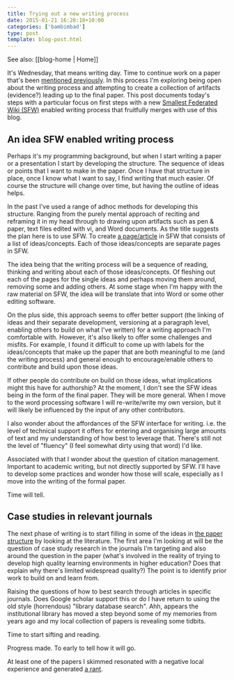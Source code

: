 ```yaml
---
title: Trying out a new writing process
date: 2015-01-21 16:28:18+10:00
categories: ['bambimbad']
type: post
template: blog-post.html
---
```


See also: [[blog-home | Home]]

It's Wednesday, that means writing day. Time to continue work on a paper that's been [mentioned previously](/blog2/2015/01/16/learning-about-case-study-methodology-to-research-higher-education/). In this process I'm exploring being open about the writing process and attempting to create a collection of artifacts (evidence?) leading up to the final paper. This post documents today's steps with a particular focus on first steps with a new [Smallest Federated Wiki (SFW)](http://wardcunningham.github.io/) enabled writing process that fruitfully merges with use of this blog.

## An idea SFW enabled writing process

Perhaps it's my programming background, but when I start writing a paper or a presentation I start by developing the structure. The sequence of ideas or points that I want to make in the paper. Once I have that structure in place, once I know what I want to say, I find writing that much easier. Of course the structure will change over time, but having the outline of ideas helps.

In the past I've used a range of adhoc methods for developing this structure. Ranging from the purely mental approach of reciting and reframing it in my head through to drawing upon artifacts such as pen & paper, text files edited with vi, and Word documents. As the title suggests the plan here is to use SFW. To create [a page/article](http://fedwiki.djon.es/view/welcome-visitors/view/bam-bim-paper-outline) in SFW that consists of a list of ideas/concepts. Each of those ideas/concepts are separate pages in SFW.

The idea being that the writing process will be a sequence of reading, thinking and writing about each of those ideas/concepts. Of fleshing out each of the pages for the single ideas and perhaps moving them around, removing some and adding others. At some stage when I'm happy with the raw material on SFW, the idea will be translate that into Word or some other editing software.

On the plus side, this approach seems to offer better support (the linking of ideas and their separate development, versioning at a paragraph level, enabling others to build on what I've written) for a writing approach I'm comfortable with. However, it's also likely to offer some challenges and misfits. For example, I found it difficult to come up with labels for the ideas/concepts that make up the paper that are both meaningful to me (and the writing process) and general enough to encourage/enable others to contribute and build upon those ideas.

If other people do contribute on build on those ideas, what implications might this have for authorship? At the moment, I don't see the SFW ideas being in the form of the final paper. They will be more general. When I move to the word processing software I will re-write/write my own version, but it will likely be influenced by the input of any other contributors.

I also wonder about the affordances of the SFW interface for writing. i.e. the level of technical support it offers for entering and organising large amounts of text and my understanding of how best to leverage that. There's still not the level of "fluency" (I feel somewhat dirty using that word) I'd like.

Associated with that I wonder about the question of citation management. Important to academic writing, but not directly supported by SFW. I'll have to develop some practices and wonder how those will scale, especially as I move into the writing of the formal paper.

Time will tell.

## Case studies in relevant journals

The next phase of writing is to start filling in some of the ideas in [the paper structure](http://fedwiki.djon.es/view/welcome-visitors/view/bam-bim-paper-outline) by looking at the literature. The first area I'm looking at will be the question of case study research in the journals I'm targeting and also around the question in the paper (what's involved in the reality of trying to develop high quality learning environments in higher education? Does that explain why there's limited widespread quality?) The point is to identify prior work to build on and learn from.

Raising the questions of how to best search through articles in specific journals. Does Google scholar support this or do I have return to using the old style (horrendous) "library database search". Ahh, appears the institutional library has moved a step beyond some of my memories from years ago and my local collection of papers is revealing some tidbits.

Time to start sifting and reading.

Progress made. To early to tell how it will go.

At least one of the papers I skimmed resonated with a negative local experience and generated [a rant](/blog2/2015/01/21/perceived-usefulness-is-the-most-influential-factor-on-intention-and-actual-use/).